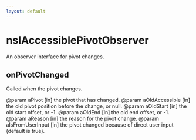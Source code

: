 ```yaml
---
layout: default
---
```


# nsIAccessiblePivotObserver #

An observer interface for pivot changes.


## onPivotChanged ##

Called when the pivot changes.

@param aPivot           [in] the pivot that has changed.
@param aOldAccessible   [in] the old pivot position before the change,
                          or null.
@param aOldStart        [in] the old start offset, or -1.
@param aOldEnd          [in] the old end offset, or -1.
@param aReason          [in] the reason for the pivot change.
@param aIsFromUserInput [in] the pivot changed because of direct user input
                          (default is true).

